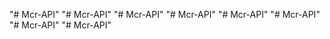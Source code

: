 "# Mcr-API" 
"# Mcr-API" 
"# Mcr-API" 
"# Mcr-API" 
"# Mcr-API" 
"# Mcr-API" 
"# Mcr-API" 
"# Mcr-API" 
